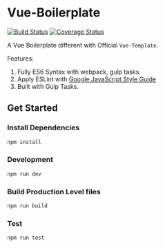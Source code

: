 # Vue-Boilerplate

[![Build Status](https://travis-ci.org/Aquariuslt/vue-boilerplate.svg?branch=master)](https://travis-ci.org/Aquariuslt/vue-boilerplate)
[![Coverage Status](https://coveralls.io/repos/github/Aquariuslt/vue-boilerplate/badge.svg?branch=master)](https://coveralls.io/github/Aquariuslt/vue-boilerplate?branch=master)


A Vue Boilerplate different with Official `Vue-Template`.

Features:

1. Fully ES6 Syntax with webpack, gulp tasks.
2. Apply ESLint with [Google JavaScript Style Guide](https://github.com/google/eslint-config-google)
3. Built with Gulp Tasks.



## Get Started 

### Install Dependencies
```bash
npm install
```

### Development 
```bash
npm run dev
```

### Build Production Level files
```bash
npm run build
```

### Test
```bash
npm run test
```



